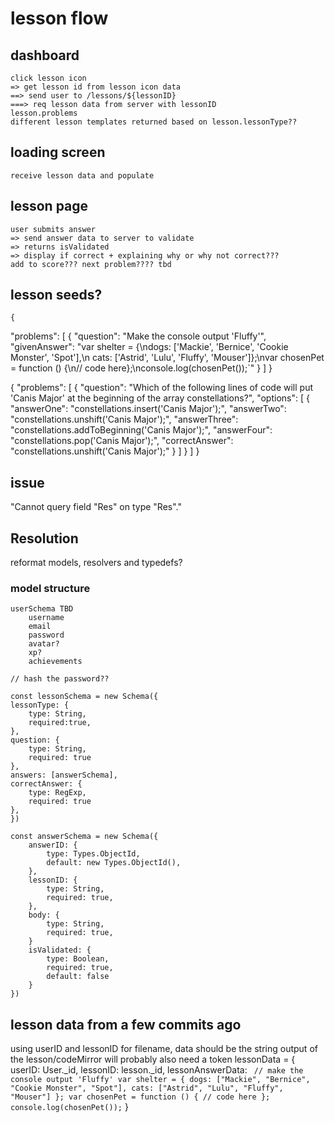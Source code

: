 # lesson flow

## dashboard
    click lesson icon 
    => get lesson id from lesson icon data
    ==> send user to /lessons/${lessonID}
    ===> req lesson data from server with lessonID
    lesson.problems
    different lesson templates returned based on lesson.lessonType??
## loading screen
    receive lesson data and populate
## lesson page
    user submits answer
    => send answer data to server to validate
    => returns isValidated
    => display if correct + explaining why or why not correct???
    add to score??? next problem???? tbd

## lesson seeds?

    {
  "problems": [
    {
      "question": "Make the console output 'Fluffy'",
      "givenAnswer": "var shelter = {\ndogs: ['Mackie', 'Bernice', 'Cookie Monster', 'Spot'],\n cats: ['Astrid', 'Lulu', 'Fluffy', 'Mouser']};\nvar chosenPet = function () {\n// code here};\nconsole.log(chosenPet());`"
    }
  ]
}

{
  "problems": [
    {
      "question": "Which of the following lines of code will put 'Canis Major' at the beginning of the array constellations?",
      "options": [
        {
          "answerOne": "constellations.insert('Canis Major');",
          "answerTwo": "constellations.unshift('Canis Major');",
          "answerThree": "constellations.addToBeginning('Canis Major');",
          "answerFour": "constellations.pop('Canis Major');",
          "correctAnswer": "constellations.unshift('Canis Major');"
        }
      ]
    }
  ]
}

## issue

"Cannot query field \"Res\" on type \"Res\"."

## Resolution

reformat models, resolvers and typedefs?

### model structure


    userSchema TBD
        username
        email
        password
        avatar?
        xp?
        achievements

    // hash the password??

    const lessonSchema = new Schema({
    lessonType: {
        type: String,
        required:true,
    },
    question: {
        type: String,
        required: true
    },
    answers: [answerSchema],
    correctAnswer: {
        type: RegExp,
        required: true
    },
    })

    const answerSchema = new Schema({
        answerID: {
            type: Types.ObjectId,
            default: new Types.ObjectId(),
        },
        lessonID: {
            type: String,
            required: true,
        },
        body: {
            type: String,
            required: true,
        }
        isValidated: {
            type: Boolean,
            required: true,
            default: false
        }
    })


## lesson data from a few commits ago

using userID and lessonID for filename,
        data should be the string output of the lesson/codeMirror
        will probably also need a token
        lessonData = {
          userID: User._id,
          lessonID: lesson._id,
          lessonAnswerData: `
          // make the console output 'Fluffy'
            var shelter = {
              dogs: ["Mackie", "Bernice", "Cookie Monster", "Spot"],
              cats: ["Astrid", "Lulu", "Fluffy", "Mouser"]
            };
            var chosenPet = function () {
              // code here
            };
            console.log(chosenPet());`
        }

